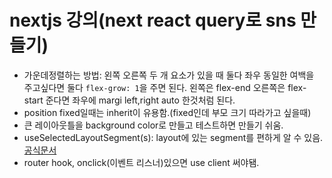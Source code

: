 # nextjs 강의(next react query로 sns 만들기)

- 가운데정렬하는 방법: 왼쪽 오른쪽 두 개 요소가 있을 때 둘다 좌우 동일한 여백을 주고싶다면 둘다 `flex-grow: 1`을 주면 된다. 왼쪽은 flex-end 오른쪽은 flex-start 준다면 좌우에 margi left,right auto 한것처럼 된다.
- position fixed일때는 inherit이 유용함.(fixed인데 부모 크기 따라가고 싶을때)
- 큰 레이아웃틀을 background color로 만들고 테스트하면 만들기 쉬움.
- useSelectedLayoutSegment(s): layout에 있는 segment를 편하게 알 수 있음. [공식문서](https://nextjs.org/docs/app/api-reference/functions/use-selected-layout-segment)
- router hook, onclick(이벤트 리스너)있으면 use client 써야됌.
